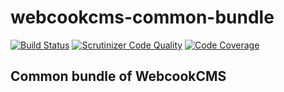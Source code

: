 # webcookcms-common-bundle

[![Build Status](https://travis-ci.org/ufik/webcookcms-common-bundle.svg?branch=master)](https://travis-ci.org/ufik/webcookcms-common-bundle)
[![Scrutinizer Code Quality](https://scrutinizer-ci.com/g/ufik/webcookcms-common-bundle/badges/quality-scommon.png?b=master)](https://scrutinizer-ci.com/g/ufik/webcookcms-common-bundle/?branch=master)
[![Code Coverage](https://scrutinizer-ci.com/g/ufik/webcookcms-common-bundle/badges/coverage.png?b=master)](https://scrutinizer-ci.com/g/ufik/webcookcms-common-bundle/?branch=master)

Common bundle of WebcookCMS
---
